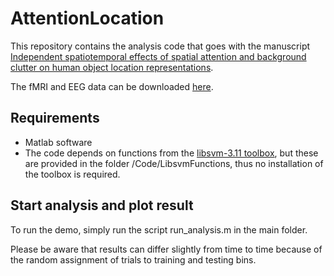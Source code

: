# AttentionLocation

This repository contains the analysis code that goes with the manuscript [Independent spatiotemporal effects of spatial attention and background clutter on human object location representations](https://doi.org/10.1016/j.neuroimage.2023.120053).

The fMRI and EEG data can be downloaded [here](https://osf.io/hf6zp/).

## Requirements

- Matlab software
- The code depends on functions from the [libsvm-3.11 toolbox](https://www.csie.ntu.edu.tw/~cjlin/libsvm/), but these are provided in the folder /Code/LibsvmFunctions, thus no installation of the toolbox is required.

## Start analysis and plot result

To run the demo, simply run the script run_analysis.m in the main folder.

Please be aware that results can differ slightly from time to time because of the random assignment of trials to training and testing bins.


